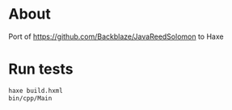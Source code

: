 # About
Port of https://github.com/Backblaze/JavaReedSolomon to Haxe


# Run tests

```hx
haxe build.hxml
bin/cpp/Main
```
